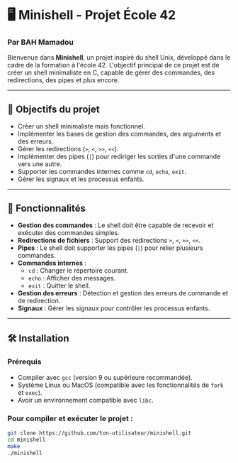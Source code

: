 # 🖥️ **Minishell** - Projet École 42

### Par BAH Mamadou

Bienvenue dans **Minishell**, un projet inspiré du shell Unix, développé dans le cadre de la formation à l'école 42. L'objectif principal de ce projet est de créer un shell minimaliste en C, capable de gérer des commandes, des redirections, des pipes et plus encore.

---

## 📌 **Objectifs du projet**

- Créer un shell minimaliste mais fonctionnel.
- Implémenter les bases de gestion des commandes, des arguments et des erreurs.
- Gérer les redirections (`>`, `<`, `>>`, `<<`).
- Implémenter des pipes (`|`) pour rediriger les sorties d'une commande vers une autre.
- Supporter les commandes internes comme `cd`, `echo`, `exit`.
- Gérer les signaux et les processus enfants.

---

## 🚀 **Fonctionnalités**

- **Gestion des commandes** : Le shell doit être capable de recevoir et exécuter des commandes simples.
- **Redirections de fichiers** : Support des redirections `>`, `<`, `>>`, `<<`.
- **Pipes** : Le shell doit supporter les pipes (`|`) pour relier plusieurs commandes.
- **Commandes internes** :
  - `cd` : Changer le répertoire courant.
  - `echo` : Afficher des messages.
  - `exit` : Quitter le shell.
- **Gestion des erreurs** : Détection et gestion des erreurs de commande et de redirection.
- **Signaux** : Gérer les signaux pour contrôler les processus enfants.

---

## 🛠️ **Installation**

### Prérequis

- Compiler avec `gcc` (version 9 ou supérieure recommandée).
- Système Linux ou MacOS (compatible avec les fonctionnalités de `fork` et `exec`).
- Avoir un environnement compatible avec `libc`.

### Pour compiler et exécuter le projet :

```bash
git clone https://github.com/ton-utilisateur/minishell.git
cd minishell
make
./minishell
